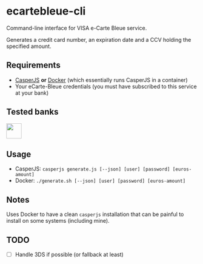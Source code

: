 # ecartebleue-cli

Command-line interface for VISA e-Carte Bleue service.

Generates a credit card number, an expiration date and a CCV holding the specified amount.

## Requirements

- [CasperJS](http://docs.casperjs.org/en/latest/installation.html) **or** [Docker](https://www.docker.com/community-edition#/download) (which essentially runs CasperJS in a container)
- Your eCarte-Bleue credentials (you must have subscribed to this service at your bank)

## Tested banks

<img src="https://i.imgur.com/F5df75E.jpg" width="40px" />

## Usage

- CasperJS: `casperjs generate.js [--json] [user] [password] [euros-amount]`
- Docker: `./generate.sh [--json] [user] [password] [euros-amount]`

## Notes

Uses Docker to have a clean `casperjs` installation that can be painful to install on some systems (including mine).

## TODO

- [ ] Handle 3DS if possible (or fallback at least)
